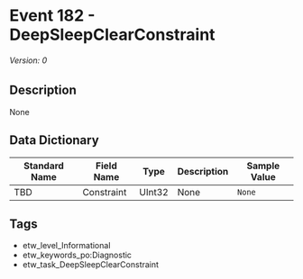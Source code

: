 # Event 182 - DeepSleepClearConstraint
###### Version: 0

## Description
None

## Data Dictionary
|Standard Name|Field Name|Type|Description|Sample Value|
|---|---|---|---|---|
|TBD|Constraint|UInt32|None|`None`|

## Tags
* etw_level_Informational
* etw_keywords_po:Diagnostic
* etw_task_DeepSleepClearConstraint